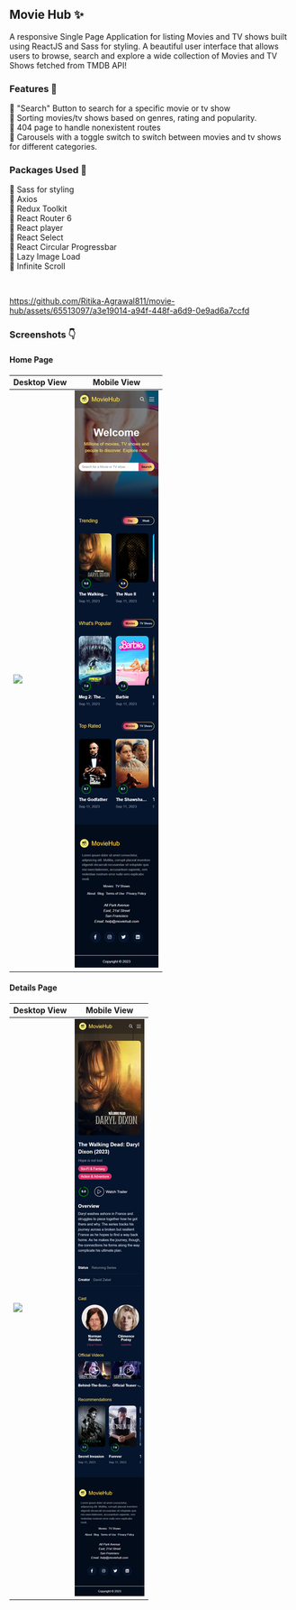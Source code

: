 ## Movie Hub :sparkles:

A responsive Single Page Application for listing Movies and TV shows built using ReactJS and Sass for styling. A beautiful user interface that allows users to browse, search and explore a wide collection of Movies and TV Shows fetched from TMDB API!

### Features :dart:

:small_blue_diamond: "Search" Button to search for a specific movie or tv show <br/>
:small_blue_diamond: Sorting movies/tv shows based on genres, rating and popularity. <br/>
:small_blue_diamond: 404 page to handle nonexistent routes <br/>
:small_blue_diamond: Carousels with a toggle switch to switch between movies and tv shows for different categories.

### Packages Used :memo:

:high_brightness: Sass for styling <br/>
:high_brightness: Axios <br/>
:high_brightness: Redux Toolkit <br/>
:high_brightness: React Router 6 <br/>
:high_brightness: React player <br/>
:high_brightness: React Select <br/>
:high_brightness: React Circular Progressbar <br/>
:high_brightness: Lazy Image Load <br/>
:high_brightness: Infinite Scroll <br/>

<br/>


https://github.com/Ritika-Agrawal811/movie-hub/assets/65513097/a3e19014-a94f-448f-a6d9-0e9ad6a7ccfd


### Screenshots :point_down:

#### Home Page

| Desktop View                                 | Mobile View                                 |
| -------------------------------------------- | ------------------------------------------- |
| <img src="./screenshots/home__desktop.png"/> | <img src="./screenshots/home__mobile.png"/> |

#### Details Page

| Desktop View                                    | Mobile View                                    |
| ----------------------------------------------- | ---------------------------------------------- |
| <img src="./screenshots/details__desktop.png"/> | <img src="./screenshots/details__mobile.png"/> |
